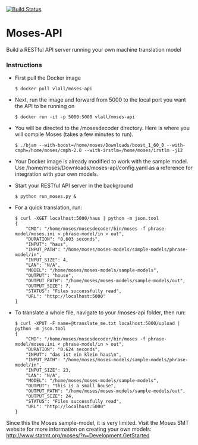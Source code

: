 [![Build Status](https://travis-ci.org/vlall/Moses-API.svg?branch=master)](https://travis-ci.org/vlall/Moses-API)
# Moses-API
Build a RESTful API server running your own machine translation model

### Instructions
- First pull the Docker image 

  ```$ docker pull vlall/moses-api```

- Next, run the image and forward from 5000 to the local port you want the API to be running on
    ```
    $ docker run -it -p 5000:5000 vlall/moses-api
    ```

- You will be directed to the /mosesdecoder directory. Here is where you will compile Moses (takes a few minutes to run).
    ```
    $ ./bjam --with-boost=/home/moses/Downloads/boost_1_60_0 --with-cmph=/home/moses/cmph-2.0 --with-irstlm=/home/moses/irstlm -j12
    ```

- Your Docker image is already modified to work with the sample model. Use /home/moses/Downloads/moses-api/config.yaml as a reference for integration with your own models.

- Start your RESTful API server in the background

    ```$ python run_moses.py &```

- For a quick translation, run:

    ```
    $ curl -XGET localhost:5000/haus | python -m json.tool
    {
        "CMD": "/home/moses/mosesdecoder/bin/moses -f phrase-model/moses.ini < phrase-model/in > out",
        "DURATION": "0.603 seconds",
        "INPUT": "haus",
        "INPUT_PATH": "/home/moses/moses-models/sample-models/phrase-model/in",
        "INPUT_SIZE": 4,
        "LAN": "N/A",
        "MODEL": "/home/moses/moses-models/sample-models",
        "OUTPUT": "house",
        "OUTPUT_PATH": "/home/moses/moses-models/sample-models/out",
        "OUTPUT_SIZE": 7,
        "STATUS": "Files successfully read",
        "URL": "http://localhost:5000"
    }

    ```

- To translate a whole file, navigate to your /moses-api folder, then run:

    ```
    $ curl -XPUT -F name=@translate_me.txt localhost:5000/upload | python -m json.tool
    {
        "CMD": "/home/moses/mosesdecoder/bin/moses -f phrase-model/moses.ini < phrase-model/in > out",
        "DURATION": "0.624 seconds",
        "INPUT": "das ist ein klein haus\n",
        "INPUT_PATH": "/home/moses/moses-models/sample-models/phrase-model/in",
        "INPUT_SIZE": 23,
        "LAN": "N/A",
        "MODEL": "/home/moses/moses-models/sample-models",
        "OUTPUT": "this is a small house",
        "OUTPUT_PATH": "/home/moses/moses-models/sample-models/out",
        "OUTPUT_SIZE": 24,
        "STATUS": "Files successfully read",
        "URL": "http://localhost:5000"
    }
    ```

Since this the Moses sample-model, it is very limited. Visit the Moses SMT website for more information on creating your own models: http://www.statmt.org/moses/?n=Development.GetStarted
